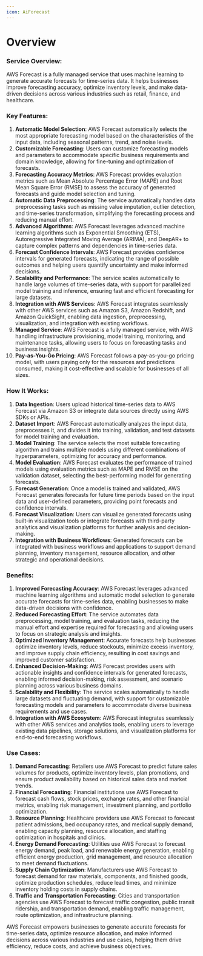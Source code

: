 ```yaml
---
icon: AiForecast
---
```

# Overview

### Service Overview:

AWS Forecast is a fully managed service that uses machine learning to generate accurate forecasts for time-series data. It helps businesses improve forecasting accuracy, optimize inventory levels, and make data-driven decisions across various industries such as retail, finance, and healthcare.

### Key Features:

1. **Automatic Model Selection**: AWS Forecast automatically selects the most appropriate forecasting model based on the characteristics of the input data, including seasonal patterns, trend, and noise levels.
2. **Customizable Forecasting**: Users can customize forecasting models and parameters to accommodate specific business requirements and domain knowledge, allowing for fine-tuning and optimization of forecasts.
3. **Forecasting Accuracy Metrics**: AWS Forecast provides evaluation metrics such as Mean Absolute Percentage Error (MAPE) and Root Mean Square Error (RMSE) to assess the accuracy of generated forecasts and guide model selection and tuning.
4. **Automatic Data Preprocessing**: The service automatically handles data preprocessing tasks such as missing value imputation, outlier detection, and time-series transformation, simplifying the forecasting process and reducing manual effort.
5. **Advanced Algorithms**: AWS Forecast leverages advanced machine learning algorithms such as Exponential Smoothing (ETS), Autoregressive Integrated Moving Average (ARIMA), and DeepAR+ to capture complex patterns and dependencies in time-series data.
6. **Forecast Confidence Intervals**: AWS Forecast provides confidence intervals for generated forecasts, indicating the range of possible outcomes and helping users quantify uncertainty and make informed decisions.
7. **Scalability and Performance**: The service scales automatically to handle large volumes of time-series data, with support for parallelized model training and inference, ensuring fast and efficient forecasting for large datasets.
8. **Integration with AWS Services**: AWS Forecast integrates seamlessly with other AWS services such as Amazon S3, Amazon Redshift, and Amazon QuickSight, enabling data ingestion, preprocessing, visualization, and integration with existing workflows.
9. **Managed Service**: AWS Forecast is a fully managed service, with AWS handling infrastructure provisioning, model training, monitoring, and maintenance tasks, allowing users to focus on forecasting tasks and business insights.
10. **Pay-as-You-Go Pricing**: AWS Forecast follows a pay-as-you-go pricing model, with users paying only for the resources and predictions consumed, making it cost-effective and scalable for businesses of all sizes.

### How It Works:

1. **Data Ingestion**: Users upload historical time-series data to AWS Forecast via Amazon S3 or integrate data sources directly using AWS SDKs or APIs.
2. **Dataset Import**: AWS Forecast automatically analyzes the input data, preprocesses it, and divides it into training, validation, and test datasets for model training and evaluation.
3. **Model Training**: The service selects the most suitable forecasting algorithm and trains multiple models using different combinations of hyperparameters, optimizing for accuracy and performance.
4. **Model Evaluation**: AWS Forecast evaluates the performance of trained models using evaluation metrics such as MAPE and RMSE on the validation dataset, selecting the best-performing model for generating forecasts.
5. **Forecast Generation**: Once a model is trained and validated, AWS Forecast generates forecasts for future time periods based on the input data and user-defined parameters, providing point forecasts and confidence intervals.
6. **Forecast Visualization**: Users can visualize generated forecasts using built-in visualization tools or integrate forecasts with third-party analytics and visualization platforms for further analysis and decision-making.
7. **Integration with Business Workflows**: Generated forecasts can be integrated with business workflows and applications to support demand planning, inventory management, resource allocation, and other strategic and operational decisions.

### Benefits:

1. **Improved Forecasting Accuracy**: AWS Forecast leverages advanced machine learning algorithms and automatic model selection to generate accurate forecasts for time-series data, enabling businesses to make data-driven decisions with confidence.
2. **Reduced Forecasting Effort**: The service automates data preprocessing, model training, and evaluation tasks, reducing the manual effort and expertise required for forecasting and allowing users to focus on strategic analysis and insights.
3. **Optimized Inventory Management**: Accurate forecasts help businesses optimize inventory levels, reduce stockouts, minimize excess inventory, and improve supply chain efficiency, resulting in cost savings and improved customer satisfaction.
4. **Enhanced Decision-Making**: AWS Forecast provides users with actionable insights and confidence intervals for generated forecasts, enabling informed decision-making, risk assessment, and scenario planning across various business domains.
5. **Scalability and Flexibility**: The service scales automatically to handle large datasets and fluctuating demand, with support for customizable forecasting models and parameters to accommodate diverse business requirements and use cases.
6. **Integration with AWS Ecosystem**: AWS Forecast integrates seamlessly with other AWS services and analytics tools, enabling users to leverage existing data pipelines, storage solutions, and visualization platforms for end-to-end forecasting workflows.

### Use Cases:

1. **Demand Forecasting**: Retailers use AWS Forecast to predict future sales volumes for products, optimize inventory levels, plan promotions, and ensure product availability based on historical sales data and market trends.
2. **Financial Forecasting**: Financial institutions use AWS Forecast to forecast cash flows, stock prices, exchange rates, and other financial metrics, enabling risk management, investment planning, and portfolio optimization.
3. **Resource Planning**: Healthcare providers use AWS Forecast to forecast patient admissions, bed occupancy rates, and medical supply demand, enabling capacity planning, resource allocation, and staffing optimization in hospitals and clinics.
4. **Energy Demand Forecasting**: Utilities use AWS Forecast to forecast energy demand, peak load, and renewable energy generation, enabling efficient energy production, grid management, and resource allocation to meet demand fluctuations.
5. **Supply Chain Optimization**: Manufacturers use AWS Forecast to forecast demand for raw materials, components, and finished goods, optimize production schedules, reduce lead times, and minimize inventory holding costs in supply chains.
6. **Traffic and Transportation Forecasting**: Cities and transportation agencies use AWS Forecast to forecast traffic congestion, public transit ridership, and transportation demand, enabling traffic management, route optimization, and infrastructure planning.

AWS Forecast empowers businesses to generate accurate forecasts for time-series data, optimize resource allocation, and make informed decisions across various industries and use cases, helping them drive efficiency, reduce costs, and achieve business objectives.

